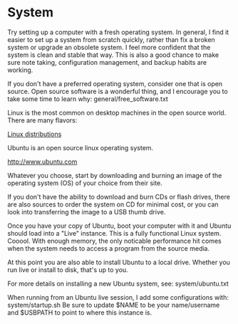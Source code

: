 # System

Try setting up a computer with a fresh operating system. In general, I find it easier to set up a system from scratch quickly, rather than fix a broken system or upgrade an obsolete system.  I feel more confident that the system is clean and stable that way.  This is also a good chance to make sure note taking, configuration management, and backup habits are working.

If you don't have a preferred operating system, consider one that is open source. Open source software is a wonderful thing, and I encourage you to take some time to learn why:
general/free_software.txt

Linux is the most common on desktop machines in the open source world. There are many flavors:

[Linux distributions](linux-distributions.md)

Ubuntu is an open source linux operating system.  

http://www.ubuntu.com

Whatever you choose, start by downloading and burning an image of the operating system (OS) of your choice from their site.

If you don't have the ability to download and burn CDs or flash drives, there are also sources to order the system on CD for minimal cost, or you can look into transferring the image to a USB thumb drive.

Once you have your copy of Ubuntu, boot your computer with it and Ubuntu should load into a "Live" instance.  This is a fully functional Linux system.  Cooool.  With enough memory, the only noticable performance hit comes when the system needs to access a program from the source media.  

At this point you are also able to install Ubuntu to a local drive. Whether you run live or install to disk, that's up to you.

For more details on installing a new Ubuntu system, see:
system/ubuntu.txt

When running from an Ubuntu live session, I add some configurations with:
system/startup.sh
Be sure to update $NAME to be your name/username and $USBPATH to point to where this instance is.
